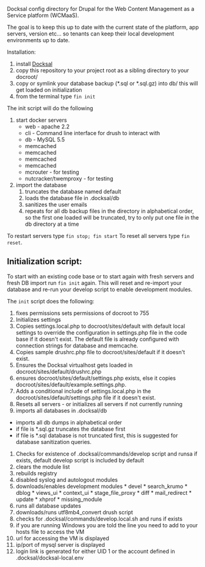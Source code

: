 Docksal config directory for Drupal for the Web Content Management as a Service platform (WCMaaS).

The goal is to keep this up to date with the current state of the platform, app servers, version etc... so tenants can keep their local development environments up to date.

Installation:
1. install [Docksal](http://docksal.io/)
1. copy this repository to your project root as a sibling directory to your docroot/
1. copy or symlink your database backup (*.sql or *.sql.gz) into db/ this will get loaded on initialization
1. from the terminal type <code>fin init</code>

The init script will do the following
1. start docker servers
    - web - apache 2.2
    - cli - Command line interface for drush to interact with
    - db - MySQL 5.5
    - memcached
    - memcached
    - memcached
    - memcached
    - mcrouter - for testing
    - nutcracker/twemproxy - for testing
1. import the database 
    1. truncates the database named default
    1. loads the database file in .docksal/db
    1. sanitizes the user emails
    1. repeats for all db backup files in the directory in alphabetical order, so the first one loaded will be truncated, try to only put one file in the db directory at a time


To restart servers type <code>fin stop; fin start</code> To reset all servers type <code>fin reset</code>.


## Initialization script:
To start with an existing code base or to start again with fresh servers and fresh DB import run <code>fin init</code> again. This will reset and re-import your database and re-run your develop script to enable development modules.

The <code>init</code> script does the following:

1. fixes permissions
    sets permissions of docroot to 755
1. Initializes settings
  1. Copies settings.local.php to docroot/sites/default with default local settings to override the configuration in settings.php file in the code base if it doesn't exist. The default file is already configured with connection strings for database and memcache.
  1. Copies sample drushrc.php file to docroot/sites/default if it doesn't exist.
  1. Ensures the Docksal virtualhost gets loaded in docroot/sites/default/drushrc.php
  1. ensures docroot/sites/default/settings.php exists, else it copies docroot/sites/default/example.settings.php.
  1. Adds a conditional include of settings.local.php in the docroot/sites/default/settings.php file if it doesn't exist.
1. Resets all servers - or initializes all servers if not currently running
1. imports all databases in .docksal/db
  * imports all db dumps in alphabetical order
  * if file is *.sql.gz truncates the database first
  * if file is *.sql database is not truncated first, this is suggested for database sanitization queries.
1. Checks for existence of .docksal/commands/develop script and runsa if exists, default develop script is included by default
  1. clears the module list
  1. rebuilds registry
  1. disabled syslog and autologout modules
  1. downloads/enables development modules
    * devel
    * search_krumo
    * dblog
    * views_ui
    * context_ui
    * stage_file_proxy
    * diff
    * mail_redirect
    * update
    * xhprof
    * missing_module
  1. runs all database updates
  1. downloads/runs utf8mb4_convert drush script
  1. checks for .docksal/commands/develop.local.sh and runs if exists
1. if you are running Windows you are told the line you need to add to your hosts file to access the VM
1. url for accessing the VM is displayed
1. ip/port of mysql server is displayed
1. login link is generated for either UID 1 or the account defined in .docksal/docksal-local.env